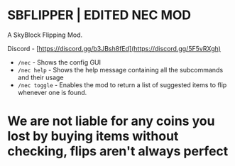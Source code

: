 # SBFLIPPER | EDITED NEC MOD

A SkyBlock Flipping Mod.

Discord - [https://discord.gg/b3JBsh8fEd](https://discord.gg/5F5vRXgh)

- `/nec` - Shows the config GUI
- `/nec help` - Shows the help message containing all the subcommands and their usage
- `/nec toggle` - Enables the mod to return a list of suggested items to flip whenever one is found.


# We are not liable for any coins you lost by buying items without checking, flips aren't always perfect
